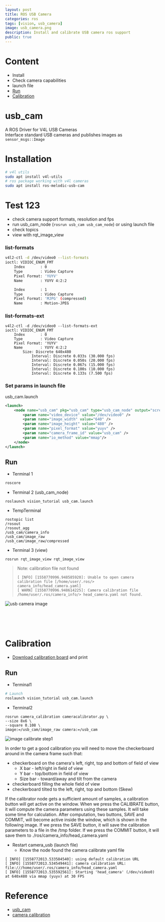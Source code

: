 ```yaml
---
layout: post
title: ROS USB Camera 
categories: ros
tags: [vision, usb_camera]
image: usb_camera.png
description: Install and calibrate USB camera ros support
public: true
---
```

# Content
- Install
- Check camera capabilities
- launch file
- [Run](#run)
- [Calibration](#calibration)


# usb_cam
A ROS Driver for V4L USB Cameras  
Interface standard USB cameras and publishes images as `sensor_msgs::Image`

# Installation
```bash
# v4l utils
sudo apt install v4l-utils
# ros package working with v4l cameras
sudo apt install ros-melodic-usb-cam
```

# Test 123
- check camera support formats, resolution and fps
- run usb_cam_node (`rosrun usb_cam usb_cam_node`) or using launch file
- check topics
- view with rqt_image_view

### list-formats
```bash
v4l2-ctl -d /dev/video0 --list-formats
ioctl: VIDIOC_ENUM_FMT
	Index       : 0
	Type        : Video Capture
	Pixel Format: 'YUYV'
	Name        : YUYV 4:2:2

	Index       : 1
	Type        : Video Capture
	Pixel Format: 'MJPG' (compressed)
	Name        : Motion-JPEG
```

### list-formats-ext
```
v4l2-ctl -d /dev/video0 --list-formats-ext
ioctl: VIDIOC_ENUM_FMT
	Index       : 0
	Type        : Video Capture
	Pixel Format: 'YUYV'
	Name        : YUYV 4:2:2
		Size: Discrete 640x480
			Interval: Discrete 0.033s (30.000 fps)
			Interval: Discrete 0.050s (20.000 fps)
			Interval: Discrete 0.067s (15.000 fps)
			Interval: Discrete 0.100s (10.000 fps)
			Interval: Discrete 0.133s (7.500 fps)
```

### Set params in launch file
usb_cam.launch
```xml
<launch>
	<node name="usb_cam" pkg="usb_cam" type="usb_cam_node" output="screen">
		<param name="video_device" value="/dev/video0" />
		<param name="image_width" value="640" />
		<param name="image_height" value="480" />
		<param name="pixel_format" value="yuyv" />
		<param name="camera_frame_id" value="usb_cam" />
		<param name="io_method" value="mmap"/>
	</node>
</launch>
```

## Run
- Terminal 1
```bash
roscore
```

- Terminal 2 (usb_cam_node)
```
roslaunch vision_tutorial usb_cam.launch
```

- TempTerminal
```
rostopic list
/rosout
/rosout_agg
/usb_cam/camera_info
/usb_cam/image_raw
/usb_cam/image_raw/compressed
```

- Terminal 3 (view)
```
rosrun rqt_image_view rqt_image_view
```

> Note: calibration file not found
> ```
> [ INFO] [1558770996.948585920]: Unable to open camera calibration file [/home/user/.ros/> camera_info/head_camera.yaml]
> [ WARN] [1558770996.948614225]: Camera calibration file /home/user/.ros/camera_info/> head_camera.yaml not found.
> ```

![usb camera image](/images/2019-05-25-01-09-58.png)

&nbsp;  
&nbsp;  
&nbsp;  
# Calibration
- [Download calibration board](http://wiki.ros.org/camera_calibration/Tutorials/MonocularCalibration?action=AttachFile&do=get&target=check-108.pdf) and print

## Run
- Terminal1
```bash
# Launch 
roslaunch vision_tutorial usb_cam.launch
```

- Terminal2
```
rosrun camera_calibration cameracalibrator.py \
--size 8x6 \
--square 0.108 \
image:=/usb_cam/image_raw camera:=/usb_cam
```

![image calibrate step1](/images/2019-05-25-11-01-20.png)

In order to get a good calibration you will need to move the checkerboard around in the camera frame such that:

- checkerboard on the camera's left, right, top and bottom of field of view
    - X bar - left/right in field of view
    - Y bar - top/bottom in field of view
    - Size bar - toward/away and tilt from the camera 
- checkerboard filling the whole field of view
- checkerboard tilted to the left, right, top and bottom (Skew) 

If the calibrator node gets a sufficient amount of samples, a calibration button will get active on the window. When we press the CALIBRATE button, it will compute the camera
parameters using these samples. It will take some time for calculation. After
computation, two buttons, SAVE and COMMIT, will become active inside the
window, which is shown in the following image. If we press the SAVE button,
it will save the calibration parameters to a file in the /tmp folder. If we press the
COMMIT button, it will save them to ./ros/camera_info/head_camera.yaml

- Restart camera_usb (launch file)
  - Know the node found the camera calibrate yaml file
```
[ INFO] [1558772013.533584540]: using default calibration URL
[ INFO] [1558772013.534549441]: camera calibration URL: file:///home/user/.ros/camera_info/head_camera.yaml
[ INFO] [1558772013.535592561]: Starting 'head_camera' (/dev/video0) at 640x480 via mmap (yuyv) at 30 FPS
```

# Reference
- [usb_cam](http://wiki.ros.org/usb_cam)
- [camera calibration](http://wiki.ros.org/camera_calibration)
